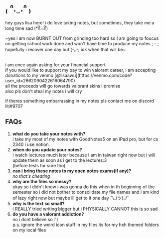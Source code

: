 # ₍ ᐢ. ̫ .ᐢ ₎

hey guys lisa here! i do love taking notes, but sometimes, they take me a long time sad (\*꒦ິ⌓꒦ີ) <br />

~yes i am now BURNT OUT from grinding too hard so I am going to foucus on getting school work done and won't have time to produce my notes ; - ;<br />
hopefully i recover one day but (-｡-; idk when that will be~<br />

<br />
i am once again asking for your financial support <br />
if you would like to support my pay to win valorant career, i am accepting donations to my venmo [@lisaawu](https://venmo.com/code?user_id=2662090422616064790) <br />
all the proceeds will go towards valorant skins i promise <br />
also pls don't steal my notes i will cry <br />

if theres something embarrassing in my notes pls contact me on discord liti#9707 <br>

## FAQs

1. **what do you take your notes with?**<br />
   i take my most of my notes with GoodNotes5 on an iPad pro, but for cs 2340 i use notion.<br />
2. **when do you update your notes?**<br />
   i watch lectures much later because i am in taiwan right now but i will update them as soon as i get to the lectures:3<br />
   (before tests for sure tho)
3. **can i bring these notes to my open notes exams(if any)?** <br />
   _no that's cheating_
4. **why are the files so messy?** <br />
   okay so i didn't know i was gonna do this when in th beginning of the semester so i did not bother to consolidate my file names and i am kind of lazy right now but maybe ill get to it one day ¯\\\_(ツ)\_/¯
5. **why is the text so small?** <br />
   i REALLY tried writing bigger but i PHYSICALLY CANNOT this is so sad
6. **do you have a valorant addiction?** <br />
   no i dont believe so :')
   <br>
   p.s. ignore the weird icon stuff in my files its for my hxh themed folders on my local files
